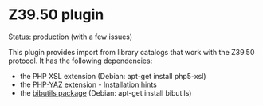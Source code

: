 Z39.50 plugin
=============

Status: production (with a few issues)

This plugin provides import from library catalogs that work with the Z39.50 
protocol. It has the following dependencies:

- the PHP XSL extension (Debian: apt-get install php5-xsl)
- the [PHP-YAZ extension](http://www.indexdata.com/phpyaz) - [Installation hints](https://code.google.com/p/list8d/wiki/InstallingYaz)
- the [bibutils package](http://www.scripps.edu/~cdputnam/software/bibutils) (Debian: apt-get install bibutils)
